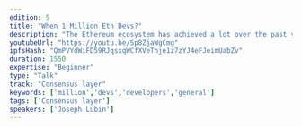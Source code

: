 ```yaml
---
edition: 5
title: "When 1 Million Eth Devs?"
description: "The Ethereum ecosystem has achieved a lot over the past year with respect to core development, adoption, defi, and improving scalability. Ethereum’s main advantage in the blockchain space is the community of developers that continues to build and grow the network. Joe Lubin’s talk will discuss the state of development on the Ethereum blockchain, set some benchmarks for the next year, and propose a common goal: When 1 Million ETH Devs?"
youtubeUrl: "https://youtu.be/Sp8ZjaWgCmg"
ipfsHash: "QmPVYdWiFD59RJqsxqWCfXVeTnje1z7zYJ4eFJeimUabZv"
duration: 1550
expertise: "Beginner"
type: "Talk"
track: "Consensus layer"
keywords: ['million','devs','developers','general']
tags: ['Consensus layer']
speakers: ['Joseph Lubin']
---
```

